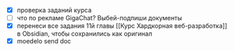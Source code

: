 - [x] проверка заданий курса
- [ ] что по рекламе GigaChat? Выбей-подпиши документы
- [x] перенеси все задания 11й главы [[Курс Хардкорная веб-разработка]] в Obsidian, чтобы сохранились как оригинал
- [x] moedelo send doc